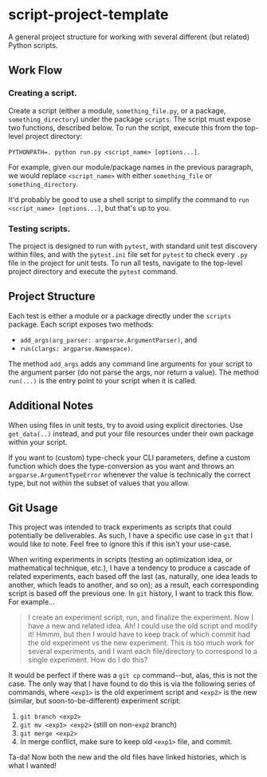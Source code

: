 # script-project-template

A general project structure for working with several different (but related) Python scripts. 

## Work Flow

### Creating a script.

Create a script (either a module, `something_file.py`, or a package, `something_directory`) under the package 
`scripts`. The script must expose two functions, described below. To run the script, execute this from the top-level 
project directory:

`PYTHONPATH=. python run.py <script_name> [options...]`.

For example, given our module/package names in the previous paragraph, we would replace `<script_name>` with either 
`something_file` or `something_directory`. 

It'd probably be good to use a shell script to simplify the command to `run <script_name> [options...]`, but that's 
up to you. 

### Testing scripts.

The project is designed to run with `pytest`, with standard unit test discovery within files, and with the
`pytest.ini` file set for `pytest` to check every `.py` file in the project for unit tests. To run all tests, 
navigate to the top-level project directory and execute the `pytest` command. 

## Project Structure

Each test is either a module or a package directly under the `scripts` package. Each script exposes two methods:

* `add_args(arg_parser: argparse.ArgumentParser)`, and
* `run(clargs: argparse.Namespace)`. 

The method `add_args` adds any command line arguments for your script to the argument parser (do not parse the args, 
nor return a value). The method `run(...)` is the entry point to your script when it is called. 

## Additional Notes

When using files in unit tests, try to avoid using explicit directories. Use `get_data(..)` instead, and put your file 
resources under their own package within your script. 

If you want to (custom) type-check your CLI parameters, define a custom function which does the type-conversion as you 
want and throws an `argparse.ArgumentTypeError` whenever the value is technically the correct type, but not within 
the subset of values that you allow. 

## Git Usage

This project was intended to track experiments as scripts that could potentially be deliverables. As such, I have a 
specific use case in `git` that I would like to note. Feel free to ignore this if this isn't your use-case. 

When writing experiments in scripts (testing an optimization idea, or mathematical technique, etc.), I have a 
tendency to produce a cascade of related experiments, each based off the last (as, naturally, one idea leads to 
another, which leads to another, and so on); as a result, each corresponding script is based off the previous one. In
 `git` history, I want to track this flow. For example...

> I create an experiment script, run, and finalize the experiment. Now I have a new and related idea. Ah! I could
 use the old script and modify it! Hmmm, but then I would have to keep track of which commit had the old experiment 
 vs the new experiment. This is too much work for several experiments, and I want each file/directory to correspond to
  a single experiment. How do I do this?

It would be perfect if there was a `git cp` command--but, alas, this is 
not the case. The only way that I have found to do this is via the following series of commands, where `<exp1>` is 
the old experiment script and `<exp2>` is the new (similar, but soon-to-be-different) experiment script:

1. `git branch <exp2>`
2. `git mv <exp1> <exp2>` (still on non-`exp2` branch)
3. `git merge <exp2>`
4. In merge conflict, make sure to keep old `<exp1>` file, and commit. 

Ta-da! Now both the new and the old files have linked histories, which is what I wanted!


